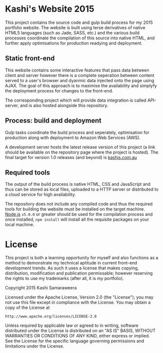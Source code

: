 # Kashi's Website 2015

This project contains the source code and gulp build process for my 2015 portfolio website. The website is built using terse derivatives of native HTML5 languages (such as Jade, SASS, etc.) and the various build processes coordinate the compilation of this source into native HTML, and further apply optimisations for production readying and deployment. 

## Static front-end

This website contains some interactive features that pass data between client and server however there is a complete seperation between content served to a user's browser and dyanmic data injected onto the page using AJAX. The goal of this approach is to maximise the availability and simplyfy the deployment process for changes to the front-end.

The corresponding project which will provide data integration is called API-server, and is also hosted alongside this repository.

## Process: build and deployment

Gulp tasks coordinate the build process and seperately, optimisation for production along with deployment to Amazon Web Services (AWS).

A development server hosts the latest release version of this project (a link should be available on the repository page where the project is hosted). The final target for version 1.0 releases (and beyond) is [kashis.com.au](https://kashis.com.au)

## Required tools

The output of the build process is native HTML, CSS and JavaScript and thus can be stored as local files, uploaded to a HTTP server or distributed to a cloud service for high availability.

The repository does not include any compiled code and thus the required tools for building the website must be installed on the target machine. [Node.js](http://nodejs.org/) `v5.0.0` or greater should be used for the compilation process and once installed, `npm install` will install all the requisite packages on your local machine.

# License

This project is both a learning opportunity for myself and also functions as a method to demonstrate my technical aptitude in current front-end development trends. As such it uses a license that makes copying, distribution, modification and publication permissable; however reserving the rights to use my trademarks (after all, it is _my_ portfolio).

Copyright 2015 Kashi Samaraweera

Licensed under the Apache License, Version 2.0 (the "License");
you may not use this file except in compliance with the License.
You may obtain a copy of the License at

    http://www.apache.org/licenses/LICENSE-2.0

Unless required by applicable law or agreed to in writing, software
distributed under the License is distributed on an "AS IS" BASIS,
WITHOUT WARRANTIES OR CONDITIONS OF ANY KIND, either express or implied.
See the License for the specific language governing permissions and
limitations under the License.